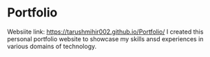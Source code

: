 # Portfolio
Websiite link: https://tarushmihir002.github.io/Portfolio/
 I created this personal portfolio website to showcase my skills ansd experiences in various domains  of technology. 
